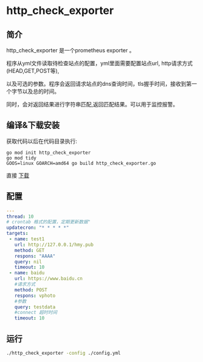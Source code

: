 # http_check_exporter

## 简介

http_check_exporter 是一个prometheus exporter 。 

程序从yml文件读取待检查站点的配置，yml里面需要配置站点url, http请求方式(HEAD,GET,POST等),

以及可选的参数。程序会返回请求站点的dns查询时间，tls握手时间，接收到第一个字节以及总的时间。

同时，会对返回结果进行字符串匹配,返回匹配结果。可以用于监控报警。


## 编译&下载安装

获取代码以后在代码目录执行:

  ```
  go mod init http_check_exporter
  go mod tidy
  GOOS=linux GOARCH=amd64 go build http_check_exporter.go
  ```
 
 
 直接 [下载](https://github.com/huangmingyou/http_check_exporter/releases)



## 配置

  ```yaml
  ---
  thread: 10
  # crontab 格式的配置，定期更新数据"
  updatecron: "* * * * *"
  targets:
   - name: test1
     url: http://127.0.0.1/hmy.pub
     method: GET
     respons: "AAAA"
     query: nil
     timeout: 10
   - name: baidu
     url: https://www.baidu.cn
     #请求方式
     method: POST
     respons: vphoto
     #参数
     query: testdata
     #connect 超时时间
     timeout: 10
  ```

## 运行

  ```bash
  ./http_check_exporter -config ./config.yml
  ```
  

